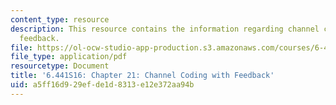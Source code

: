 ```yaml
---
content_type: resource
description: This resource contains the information regarding channel coding with
  feedback.
file: https://ol-ocw-studio-app-production.s3.amazonaws.com/courses/6-441-information-theory-spring-2016/a5ff16d929efde1d8313e12e372aa94b_MIT6_441S16_chapter_21.pdf
file_type: application/pdf
resourcetype: Document
title: '6.441S16: Chapter 21: Channel Coding with Feedback'
uid: a5ff16d9-29ef-de1d-8313-e12e372aa94b
---
```

